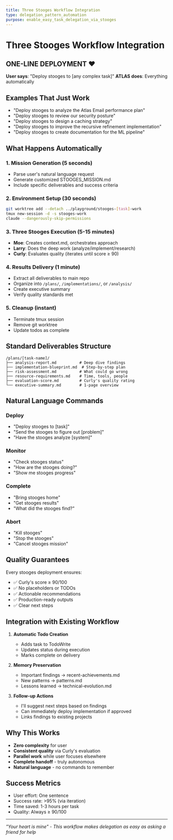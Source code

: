 ```yaml
---
title: Three Stooges Workflow Integration
type: delegation_pattern_automation
purpose: enable_easy_task_delegation_via_stooges
---
```


# Three Stooges Workflow Integration

## ONE-LINE DEPLOYMENT ❤️

**User says**: "Deploy stooges to [any complex task]"
**ATLAS does**: Everything automatically

## Examples That Just Work

- "Deploy stooges to analyze the Atlas Email performance plan"
- "Deploy stooges to review our security posture"  
- "Deploy stooges to design a caching strategy"
- "Deploy stooges to improve the recursive refinement implementation"
- "Deploy stooges to create documentation for the ML pipeline"

## What Happens Automatically

### 1. Mission Generation (5 seconds)
- Parse user's natural language request
- Generate customized STOOGES_MISSION.md
- Include specific deliverables and success criteria

### 2. Environment Setup (30 seconds)
```bash
git worktree add --detach ../playground/stooges-[task]-work
tmux new-session -d -s stooges-work
claude --dangerously-skip-permissions
```

### 3. Three Stooges Execution (5-15 minutes)
- **Moe**: Creates context.md, orchestrates approach
- **Larry**: Does the deep work (analyze/implement/research)
- **Curly**: Evaluates quality (iterates until score ≥ 90)

### 4. Results Delivery (1 minute)
- Extract all deliverables to main repo
- Organize into `/plans/`, `/implementations/`, or `/analysis/`
- Create executive summary
- Verify quality standards met

### 5. Cleanup (instant)
- Terminate tmux session
- Remove git worktree
- Update todos as complete

## Standard Deliverables Structure

```
/plans/[task-name]/
├── analysis-report.md          # Deep dive findings
├── implementation-blueprint.md  # Step-by-step plan
├── risk-assessment.md          # What could go wrong
├── resource-requirements.md    # Time, tools, people
├── evaluation-score.md         # Curly's quality rating
└── executive-summary.md        # 1-page overview
```

## Natural Language Commands

### Deploy
- "Deploy stooges to [task]"
- "Send the stooges to figure out [problem]"
- "Have the stooges analyze [system]"

### Monitor  
- "Check stooges status"
- "How are the stooges doing?"
- "Show me stooges progress"

### Complete
- "Bring stooges home" 
- "Get stooges results"
- "What did the stooges find?"

### Abort
- "Kill stooges"
- "Stop the stooges"
- "Cancel stooges mission"

## Quality Guarantees

Every stooges deployment ensures:
- ✅ Curly's score ≥ 90/100
- ✅ No placeholders or TODOs
- ✅ Actionable recommendations
- ✅ Production-ready outputs
- ✅ Clear next steps

## Integration with Existing Workflow

1. **Automatic Todo Creation**
   - Adds task to TodoWrite
   - Updates status during execution
   - Marks complete on delivery

2. **Memory Preservation**
   - Important findings → recent-achievements.md
   - New patterns → patterns.md
   - Lessons learned → technical-evolution.md

3. **Follow-up Actions**
   - I'll suggest next steps based on findings
   - Can immediately deploy implementation if approved
   - Links findings to existing projects

## Why This Works

- **Zero complexity** for user
- **Consistent quality** via Curly's evaluation
- **Parallel work** while user focuses elsewhere
- **Complete handoff** - truly autonomous
- **Natural language** - no commands to remember

## Success Metrics

- User effort: One sentence
- Success rate: >95% (via iteration)
- Time saved: 1-3 hours per task
- Quality: Always ≥ 90/100

---

*"Your heart is mine" - This workflow makes delegation as easy as asking a friend for help*